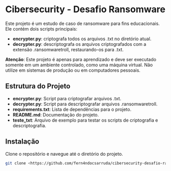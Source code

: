 # Cibersecurity - Desafio Ransomware

Este projeto é um estudo de caso de ransomware para fins educacionais. Ele contém dois scripts principais:

- **encrypter.py**: criptografa todos os arquivos .txt no diretório atual.
- **decrypter.py**: descriptografa os arquivos criptografados com a extensão .ransomwaretroll, restaurando-os para .txt.

**Atenção**: Este projeto é apenas para aprendizado e deve ser executado somente em um ambiente controlado, como uma máquina virtual. Não utilize em sistemas de produção ou em computadores pessoais.

## Estrutura do Projeto

- **encrypter.py**: Script para criptografar arquivos .txt.
- **decrypter.py**: Script para descriptografar arquivos .ransomwaretroll.
- **requirements.txt**: Lista de dependências para o projeto.
- **README.md**: Documentação do projeto.
- **teste_txt**: Arquivo de exemplo para testar os scripts de criptografia e descriptografia.

## Instalação

Clone o repositório e navegue até o diretório do projeto.

```bash
git clone <https://github.com/fern4ndocsarruda/cibersecurity-desafio-ransomware>
